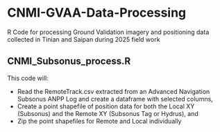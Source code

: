 # CNMI-GVAA-Data-Processing
R Code for processing Ground Validation imagery and positioning data collected in Tinian and Saipan during 2025 field work 

## CNMI_Subsonus_process.R
This code will: 
* Read the RemoteTrack.csv extracted from an Advanced Navigation Subsonus ANPP Log and create a dataframe with selected columns,
* Create a point shapefile of position data for both the Local XY (Subsonus) and the Remote XY (Subsonus Tag or Hydrus), and 
* Zip the point shapefiles for Remote and Local individually
